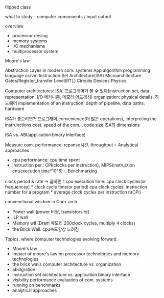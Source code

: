 flipped class

what to study - computer components / input.output

overview
- processor desing
- memory systems
- I/O mechanisms
- multiprocessor system

Moore's law

Abstraction Layes in modern com. systems
 App
 algorithm
 programming language
 os/vm
 Instruction Set Architecture(ISA)
 Microarchitecture
 Gates/Register_transfer Level(RTL)
 Circuits
 Devices
 Physics

Computer
architectures: ISA. 프로그래머가 볼 수 있다(instruction set, data representation, I/O 메커니즘, 메모리 어드레싱)
organization: physical details. 하드웨어 implementation of an instruction, depth of pipeline, data paths, 
hardware

ISA가 좋으려면?: 프로그래머 convenience(더 많은 operations), interpreting the instrunctions cost, speed of the com. , code size
ISA의 dimensions

ISA vs. ABI(application binary interface)

Measure com. performance: reponse시간, throughput
ㄴAnalytical approaches
 - cpu performance: cpu time spent
 - instruction per.: CPI(clocks per instruction), MIPS(instruction cnt/execution time*10^6)
ㄴBenchmarking

clock period & rate -> 곱하면 1
cpu execution time: cpu clock cycles(or frequencey) * clock cycle time(or period)
cpu clock cycles: instruction number for a program * average clock cycles per instruction n(CPI)

convenctional wisdom in Com. arch.
- Power wall (power 비쌈, transistors 쌈)
- ILP wall
- Memory wll (Dram 메모리 200clock cycles, multiply 4 clocks)
- the Brick Wall. cpu속도향상 느려짐

Topics.
where computer technologies evolving forward.
- Moore's law
- Impact of moore's law on processor technologies and memory technologies
- the brick walls
computer architecture vs. organization
- abstgration
- instruction set architecture vs. application binary interface
- visibility
performance evaluation of com. systems
- running on benchmarks
- analytical approaches
